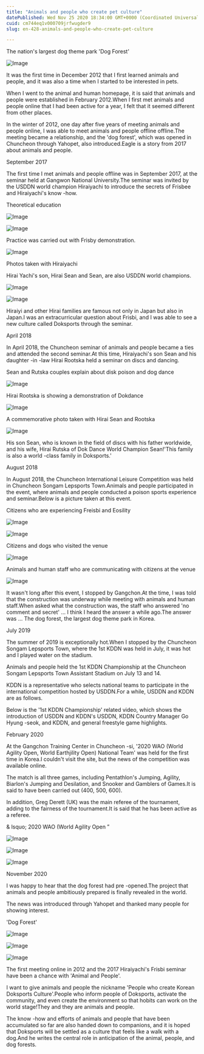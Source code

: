 ```yaml
---
title: "Animals and people who create pet culture"
datePublished: Wed Nov 25 2020 18:34:00 GMT+0000 (Coordinated Universal Time)
cuid: cm744eq1v000709jrfwugder9
slug: en-428-animals-and-people-who-create-pet-culture

---
```



The nation's largest dog theme park 'Dog Forest'

![Image](https://cdn.hashnode.com/res/hashnode/image/upload/v1739498316399/ab515b6b-8d11-426a-b22c-e9d628e6047b.jpeg)

It was the first time in December 2012 that I first learned animals and people, and it was also a time when I started to be interested in pets.

When I went to the animal and human homepage, it is said that animals and people were established in February 2012.When I first met animals and people online that I had been active for a year, I felt that it seemed different from other places.

In the winter of 2012, one day after five years of meeting animals and people online, I was able to meet animals and people offline offline.The meeting became a relationship, and the 'dog forest', which was opened in Chuncheon through Yahopet, also introduced.Eagle is a story from 2017 about animals and people.

September 2017

The first time I met animals and people offline was in September 2017, at the seminar held at Gangwon National University.The seminar was invited by the USDDN world champion Hiraiyachi to introduce the secrets of Frisbee and Hiraiyachi's know -how.

Theoretical education

![Image](https://cdn.hashnode.com/res/hashnode/image/upload/v1739498319089/8a98f7af-e5d7-4277-916f-a6e74572722c.jpeg)

![Image](https://cdn.hashnode.com/res/hashnode/image/upload/v1739498320872/c317b982-ea19-4614-a04b-0a03bf9e2996.jpeg)

Practice was carried out with Frisby demonstration.

![Image](https://cdn.hashnode.com/res/hashnode/image/upload/v1739498322946/446928e7-c65c-4072-ab40-1fd374ab77c1.jpeg)

Photos taken with Hiraiyachi

Hirai Yachi's son, Hirai Sean and Sean, are also USDDN world champions.

![Image](https://cdn.hashnode.com/res/hashnode/image/upload/v1739498324976/6a7542c1-4723-432b-badb-54fbba769811.jpeg)

![Image](https://cdn.hashnode.com/res/hashnode/image/upload/v1739498326639/01b001c1-cf57-46cb-af9d-beefbff89e41.jpeg)

Hiraiyi and other Hirai families are famous not only in Japan but also in Japan.I was an extracurricular question about Frisbi, and I was able to see a new culture called Doksports through the seminar.

April 2018

In April 2018, the Chuncheon seminar of animals and people became a ties and attended the second seminar.At this time, Hiraiyachi's son Sean and his daughter -in -law Hirai Rootska held a seminar on discs and dancing.

Sean and Rutska couples explain about disk poison and dog dance

![Image](https://cdn.hashnode.com/res/hashnode/image/upload/v1739498328814/531419e3-a7c8-4b16-b745-734c77db8006.jpeg)

Hirai Rootska is showing a demonstration of Dokdance

![Image](https://cdn.hashnode.com/res/hashnode/image/upload/v1739498330471/8ddfa097-a6a7-4632-9f7d-e154a7db59a9.jpeg)

A commemorative photo taken with Hirai Sean and Rootska

![Image](https://cdn.hashnode.com/res/hashnode/image/upload/v1739498332353/1d593fe8-e0a9-4b8c-ae54-f15c7391982f.jpeg)

His son Sean, who is known in the field of discs with his father worldwide, and his wife, Hirai Rutska of Dok Dance World Champion Sean!'This family is also a world -class family in Doksports.'

August 2018

In August 2018, the Chuncheon International Leisure Competition was held in Chuncheon Songam Lepsports Town.Animals and people participated in the event, where animals and people conducted a poison sports experience and seminar.Below is a picture taken at this event.

Citizens who are experiencing Freisbi and Eosility

![Image](https://cdn.hashnode.com/res/hashnode/image/upload/v1739498334737/39501139-5304-43e4-8f26-b43aa8992902.jpeg)

![Image](https://cdn.hashnode.com/res/hashnode/image/upload/v1739498336846/ee05f574-b920-4454-9457-6b63881f207f.jpeg)

Citizens and dogs who visited the venue

![Image](https://cdn.hashnode.com/res/hashnode/image/upload/v1739498338854/84d7d7e0-6e41-4060-ac98-b13453a9efe8.jpeg)

Animals and human staff who are communicating with citizens at the venue

![Image](https://cdn.hashnode.com/res/hashnode/image/upload/v1739498341033/1e9ad357-84f3-4a1f-b0f5-f181dd5ca000.jpeg)

It wasn't long after this event, I stopped by Gangchon.At the time, I was told that the construction was underway while meeting with animals and human staff.When asked what the construction was, the staff who answered 'no comment and secret' ... I think I heard the answer a while ago.The answer was ... The dog forest, the largest dog theme park in Korea.

July 2019

The summer of 2019 is exceptionally hot.When I stopped by the Chuncheon Songam Lepsports Town, where the 1st KDDN was held in July, it was hot and I played water on the stadium.

Animals and people held the 1st KDDN Championship at the Chuncheon Songam Lepsports Town Assistant Stadium on July 13 and 14.

KDDN is a representative who selects national teams to participate in the international competition hosted by USDDN.For a while, USDDN and KDDN are as follows.

Below is the '1st KDDN Championship' related video, which shows the introduction of USDDN and KDDN's USDDN, KDDN Country Manager Go Hyung -seok, and KDDN, and general freestyle game highlights.

February 2020

At the Gangchon Training Center in Chuncheon -si, '2020 WAO (World Agility Open, World Earthjility Open) National Team' was held for the first time in Korea.I couldn't visit the site, but the news of the competition was available online.

The match is all three games, including Pentathlon's Jumping, Agility, Biarlon's Jumping and Desilation, and Snooker and Gamblers of Games.It is said to have been carried out (400, 500, 600).

In addition, Greg Derett (UK) was the main referee of the tournament, adding to the fairness of the tournament.It is said that he has been active as a referee.

& lsquo; 2020 WAO (World Agility Open ”

![Image](https://cdn.hashnode.com/res/hashnode/image/upload/v1739498343299/7d5ba90a-3e11-4ec4-93c0-17b43b31b8a5.jpeg)

![Image](https://cdn.hashnode.com/res/hashnode/image/upload/v1739498345447/38281505-523e-44fd-ad21-6838aff5c679.jpeg)

![Image](https://cdn.hashnode.com/res/hashnode/image/upload/v1739498347446/dfd48e39-1541-4b33-ae95-ea591a62be7e.jpeg)

November 2020

I was happy to hear that the dog forest had pre -opened.The project that animals and people ambitiously prepared is finally revealed in the world.

The news was introduced through Yahopet and thanked many people for showing interest.

'Dog Forest'

![Image](https://cdn.hashnode.com/res/hashnode/image/upload/v1739498349678/3f053987-29d0-4b5d-b34f-bc2bdab604a1.jpeg)

![Image](https://cdn.hashnode.com/res/hashnode/image/upload/v1739498351835/8e1be12f-4cbd-4763-8e0b-811a724e92a1.jpeg)

![Image](https://cdn.hashnode.com/res/hashnode/image/upload/v1739498353959/8e40618b-a62e-4bc5-993b-896592df3e13.jpeg)

The first meeting online in 2012 and the 2017 Hiraiyachi's Frisbi seminar have been a chance with 'Animal and People'.

I want to give animals and people the nickname 'People who create Korean Doksports Culture'.People who inform people of Doksports, activate the community, and even create the environment so that hobits can work on the world stage!They and they are animals and people.

The know -how and efforts of animals and people that have been accumulated so far are also handed down to companions, and it is hoped that Doksports will be settled as a culture that feels like a walk with a dog.And he writes the central role in anticipation of the animal, people, and dog forests.